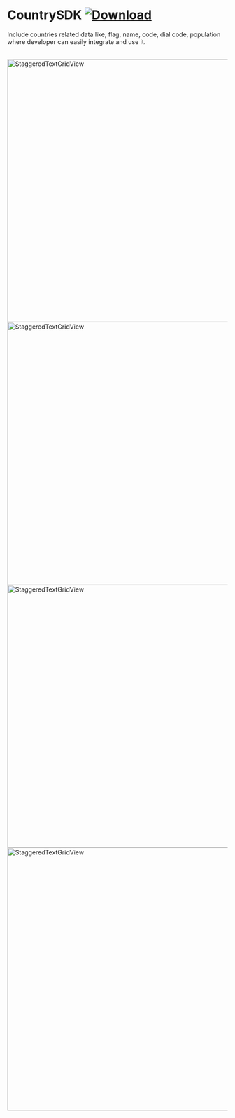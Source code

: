 # CountrySDK [ ![Download](https://api.bintray.com/packages/vaghelamithun/maven/country-sdk/images/download.svg) ](https://bintray.com/vaghelamithun/maven/country-sdk/_latestVersion)

Include countries related data like, flag, name, code, dial code, population where developer can easily integrate and use it.

<br>
<img src="https://github.com/riontech-xten/CountrySDK/blob/master/list.png" height="600" alt="StaggeredTextGridView"/>
<img src="https://github.com/riontech-xten/CountrySDK/blob/master/grid.png" height="600" alt="StaggeredTextGridView"/>
<img src="https://github.com/riontech-xten/CountrySDK/blob/master/dialog.png" height="600" alt="StaggeredTextGridView"/>
<img src="https://github.com/riontech-xten/CountrySDK/blob/master/details.png" height="600" alt="StaggeredTextGridView"/>
</br>

